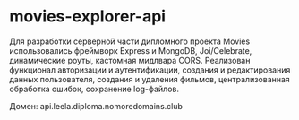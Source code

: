 # movies-explorer-api

Для разработки серверной части дипломного проекта Movies использовались фреймворк Express и MongoDB, Joi/Celebrate, динамические роуты, кастомная мидлвара CORS. Реализован функционал авторизации и аутентификации, создания и редактирования данных пользователя, создания и удаления фильмов, централизованная обработка ошибок, сохранение log-файлов.

Домен: api.leela.diploma.nomoredomains.club

